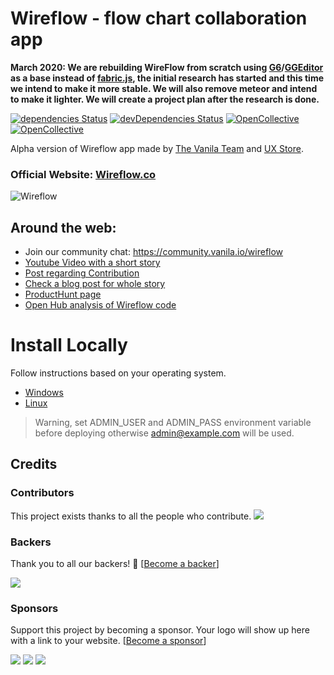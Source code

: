 # Wireflow - flow chart collaboration app

**March 2020: We are rebuilding WireFlow from scratch using [G6](https://github.com/antvis/G6)/[GGEditor](https://github.com/alibaba/GGEditor) as a base instead of [fabric.js](https://github.com/fabricjs/fabric.js), the initial research has started and this time we intend to make it more stable. We will also remove meteor and intend to make it lighter. We will create a project plan after the research is done.**

[![dependencies Status](https://david-dm.org/vanila-io/wireflow/status.svg)](https://david-dm.org/vanila-io/wireflow)
[![devDependencies Status](https://david-dm.org/vanila-io/wireflow/dev-status.svg)](https://david-dm.org/vanila-io/wireflow?type=dev)
[![OpenCollective](https://opencollective.com/wireflow/backers/badge.svg)](#backers) 
[![OpenCollective](https://opencollective.com/wireflow/sponsors/badge.svg)](#sponsors)

Alpha version of Wireflow app made by [The Vanila Team](https://vanila.io) and [UX Store](https://uxstore.com).

### Official Website: [Wireflow.co](https://wireflow.co)

![Wireflow](https://i.imgur.com/ceXMd28.png)

## Around the web:

- Join our community chat: https://community.vanila.io/wireflow
- [Youtube Video with a short story](https://youtu.be/zm0XbLmXtXY)
- [Post regarding Contribution](https://forums.meteor.com/t/anyone-interested-in-collaboration-on-wireflow-co-open-source-project/40716)
- [Check a blog post for whole story](https://blog.vanila.io/we-were-hunted-on-producthunt-unexpectedly-e92e7179bdec)
- [ProductHunt page](https://www.producthunt.com/posts/wireflow)
- [Open Hub analysis of Wireflow code](https://www.openhub.net/p/wireflow)

# Install Locally

Follow instructions based on your operating system.
- [Windows](https://github.com/vanila-io/wireflow/wiki/Installation-Windows)
- [Linux](https://github.com/vanila-io/wireflow/wiki/Installation-Linux)

> Warning, set ADMIN_USER and ADMIN_PASS environment variable before deploying otherwise admin@example.com will be used.

## Credits
### Contributors

This project exists thanks to all the people who contribute. 
<a href="graphs/contributors"><img src="https://opencollective.com/wireflow/contributors.svg?width=890&button=false" /></a>


### Backers

Thank you to all our backers! 🙏 [[Become a backer](https://opencollective.com/wireflow#backer)]

<a href="https://opencollective.com/{{slug}}#backers" target="_blank"><img src="https://opencollective.com/wireflow/backers.svg?width=890"></a>


### Sponsors

Support this project by becoming a sponsor. Your logo will show up here with a link to your website. [[Become a sponsor](https://opencollective.com/wireflow#sponsor)]

<a href="https://opencollective.com/wireflow/sponsor/0/website" target="_blank"><img src="https://opencollective.com/wireflow/sponsor/0/avatar.svg"></a>
<a href="https://opencollective.com/wireflow/sponsor/1/website" target="_blank"><img src="https://opencollective.com/wireflow/sponsor/1/avatar.svg"></a>
<a href="https://opencollective.com/wireflow/sponsor/2/website" target="_blank"><img src="https://opencollective.com/wireflow/sponsor/2/avatar.svg"></a>
